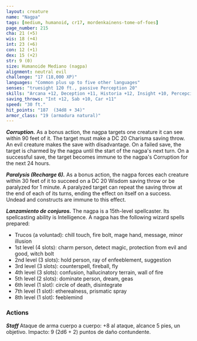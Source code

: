 ```yaml
---
layout: creature
name: "Nagpa"
tags: [medium, humanoid, cr17, mordenkainens-tome-of-foes]
page_number: 215
cha: 21 (+5)
wis: 18 (+4)
int: 23 (+6)
con: 12 (+1)
dex: 15 (+2)
str: 9 (0)
size: Humanoide Mediano (nagpa)
alignment: neutral evil
challenge: "17 (18,000 XP)"
languages: "Common plus up to five other languages"
senses: "truesight 120 ft., passive Perception 20"
skills: "Arcana +12, Deception +11, Historia +12, Insight +10, Percepción +10"
saving_throws: "Int +12, Sab +10, Car +11"
speed: "30 ft."
hit_points: "187  (34d8 + 34)"
armor_class: "19 (armadura natural)"
---
```


***Corruption.*** As a bonus action, the nagpa targets one creature it can see within 90 feet of it. The target must make a DC 20 Charisma saving throw. An evil creature makes the save with disadvantage. On a failed save, the target is charmed by the nagpa until the start of the nagpa's next turn. On a successful save, the target becomes immune to the nagpa's Corruption for the next 24 hours.

***Paralysis (Recharge 6).*** As a bonus action, the nagpa forces each creature within 30 feet of it to succeed on a DC 20 Wisdom saving throw or be paralyzed for 1 minute. A paralyzed target can repeat the saving throw at the end of each of its turns, ending the effect on itself on a success. Undead and constructs are immune to this effect.

***Lanzamiento de conjuros.*** The nagpa is a 15th-level spellcaster. Its spellcasting ability is Intelligence. A nagpa has the following wizard spells prepared:
* Trucos (a voluntad): chill touch, fire bolt, mage hand, message, minor illusion
* 1st level (4 slots): charm person, detect magic, protection from evil and good, witch bolt
* 2nd level (3 slots): hold person, ray of enfeeblement, suggestion
* 3rd level (3 slots): counterspell, fireball, fly
* 4th level (3 slots): confusion, hallucinatory terrain, wall of fire
* 5th level (2 slots): dominate person, dream, geas
* 6th level (1 slot): circle of death, disintegrate
* 7th level (1 slot): etherealness, prismatic spray
* 8th level (1 slot): feeblemind

### Actions

***Staff*** Ataque de arma cuerpo a cuerpo: +8 al ataque, alcance 5 pies, un objetivo. Impacto: 9 (2d6 + 2) puntos de daño contundente.